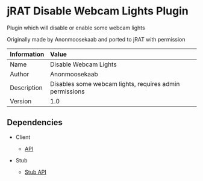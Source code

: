 # jRAT Disable Webcam Lights Plugin

Plugin which will disable or enable some webcam lights

Originally made by Anonmoosekaab and ported to jRAT with permission

| Information	| Value
| ---           |:---
| Name			| Disable Webcam Lights
| Author     	| Anonmoosekaab
| Description   | Disables some webcam lights, requires admin permissions
| Version		| 1.0

## Dependencies

- Client
	- [API](https://github.com/java-rat/jrat-api)

- Stub
	- [Stub API](https://github.com/java-rat/jrat-stub-api)